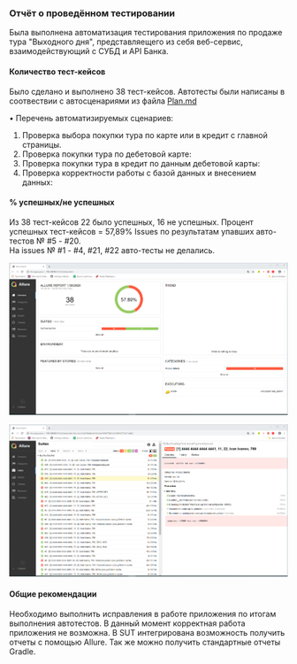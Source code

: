 ### Отчёт о проведённом тестировании

Была выполнена автоматизация тестирования приложения по продаже тура "Выходного дня", представляещего из себя веб-сервис, взаимодействующий с СУБД и API Банка.

#### Количество тест-кейсов

Было сделано и выполнено 38 тест-кейсов.
Автотесты были написаны в соотвествии с автосценариями из файла [Plan.md](https://github.com/anmak70/aqa-diplom/blob/master/Plan.md)

• Перечень автоматизируемых сценариев:
1. Проверка выбора покупки тура по карте или в кредит с главной страницы.
2. Проверка покупки тура по дебетовой карте:
3. Проверка покупки тура в кредит по данным дебетовой карты:
4. Проверка корректности работы с базой данных и внесением данных:

#### % успешных/не успешных

Из 38 тест-кейсов 22 было успешных, 16 не успешных. Процент успешных тест-кейсов = 57,89%
Issues по результатам упавших авто-тестов № #5 - #20.  
На issues № #1 - #4, #21, #22 авто-тесты не делались. 

![Отчет по авто-тестам](/pic/Allure_1.png)

![Отчет по авто-тестам](pic/Allure_3.png)

#### Общие рекомендации

Необходимо выполнить исправления в работе приложения по итогам выполнения автотестов. В данный момент корректная работа приложения не возможна. В SUT интегрирована возможность получить отчеты с помощью Allure. Так же можно получить стандартные отчеты  Gradle.


